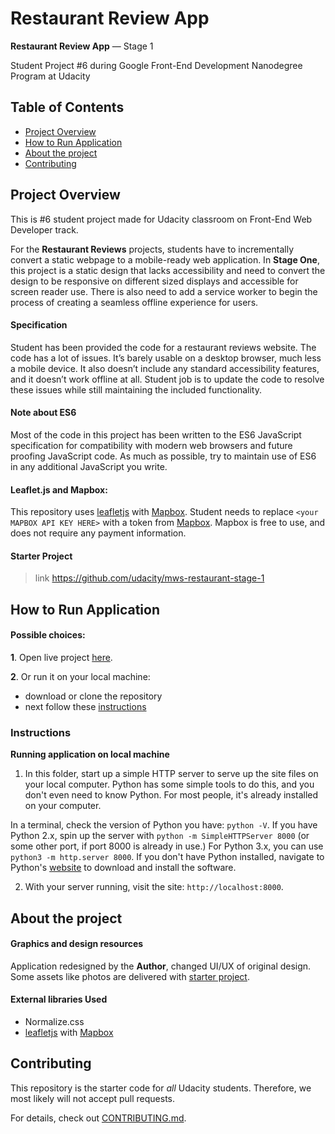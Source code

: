 
# Restaurant Review App

**Restaurant Review App** — Stage 1

Student Project #6 during Google Front-End Development Nanodegree Program at Udacity

## Table of Contents

* [Project Overview](#project-overview)
* [How to Run Application](#how-to-run-application)
* [About the project](#about-the-project)
* [Contributing](#contributing)


## Project Overview

This is #6 student project made for Udacity classroom on Front-End Web Developer track.

For the **Restaurant Reviews** projects, students have to incrementally convert a static webpage to a mobile-ready web application. In **Stage One**, this project is a static design that lacks accessibility and need to convert the design to be responsive on different sized displays and accessible for screen reader use. There is also need to add a service worker to begin the process of creating a seamless offline experience for users.

#### Specification

Student has been provided the code for a restaurant reviews website. The code has a lot of issues. It’s barely usable on a desktop browser, much less a mobile device. It also doesn’t include any standard accessibility features, and it doesn’t work offline at all. Student job is to update the code to resolve these issues while still maintaining the included functionality.

#### Note about ES6

Most of the code in this project has been written to the ES6 JavaScript specification for compatibility with modern web browsers and future proofing JavaScript code. As much as possible, try to maintain use of ES6 in any additional JavaScript you write.

#### Leaflet.js and Mapbox:

This repository uses [leafletjs](https://leafletjs.com/) with [Mapbox](https://www.mapbox.com/). Student needs to replace `<your MAPBOX API KEY HERE>` with a token from [Mapbox](https://www.mapbox.com/). Mapbox is free to use, and does not require any payment information.

#### Starter Project
> link https://github.com/udacity/mws-restaurant-stage-1

## How to Run Application

#### Possible choices:

**1**. Open live project [here](https://dominicom.github.io/restaurant-review-app/).

**2**. Or run it on your local machine:
* download or clone the repository
* next follow these [instructions](#instructions)



### Instructions
**Running application on local machine**

1. In this folder, start up a simple HTTP server to serve up the site files on your local computer. Python has some simple tools to do this, and you don't even need to know Python. For most people, it's already installed on your computer.

In a terminal, check the version of Python you have: `python -V`. If you have Python 2.x, spin up the server with `python -m SimpleHTTPServer 8000` (or some other port, if port 8000 is already in use.) For Python 3.x, you can use `python3 -m http.server 8000`. If you don't have Python installed, navigate to Python's [website](https://www.python.org/) to download and install the software.

2. With your server running, visit the site: `http://localhost:8000`.


## About the project

#### Graphics and design resources

Application redesigned by the **Author**, changed UI/UX of original design.
Some assets like photos are delivered with [starter project](https://github.com/udacity/mws-restaurant-stage-1).

#### External libraries Used

* Normalize.css
* [leafletjs](https://leafletjs.com/) with [Mapbox](https://www.mapbox.com/)

## Contributing

This repository is the starter code for _all_ Udacity students. Therefore, we most likely will not accept pull requests.

For details, check out [CONTRIBUTING.md](CONTRIBUTING.md).
